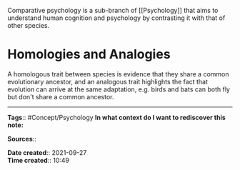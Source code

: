Comparative psychology is a sub-branch of [[Psychology]] that aims to understand human cognition and psychology by contrasting it with that of other species. 

# Homologies and Analogies
A homologous trait between species is evidence that they share a common evolutionary ancestor, and an analogous trait highlights the fact that evolution can arrive at the same adaptation, e.g. birds and bats can both fly but don't share a common ancestor. 


---
**Tags**:: #Concept/Psychology 
**In what context do I want to rediscover this note:**

**Sources**::

**Date created**:: 2021-09-27  
**Time created**:: 10:49